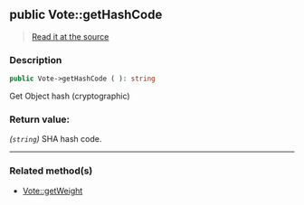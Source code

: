 ## public Vote::getHashCode

> [Read it at the source](https://github.com/julien-boudry/Condorcet/blob/master/src/Vote.php#L215)

### Description    

```php
public Vote->getHashCode ( ): string
```

Get Object hash (cryptographic)
    

### Return value:   

*(`string`)* SHA hash code.


---------------------------------------

### Related method(s)      

* [Vote::getWeight](/Docs/ApiReferences/Vote%20Class/public%20Vote--getWeight.md)    
